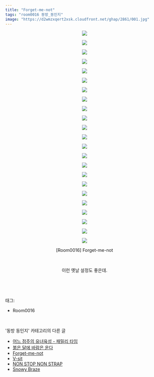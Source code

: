 ```yaml
---
title: "Forget-me-not"
tags: "room0016 동방_동인지"
image: "https://d2wmzxqert2xsk.cloudfront.net/ghap/2861/001.jpg"
---
```

<div class="article">
<p style="text-align: center; clear: none; float: none;"><img src="{{ site.imgserver11 }}/ghap/2861/001.jpg"/></p>
<p style="text-align: center; clear: none; float: none;"><img src="{{ site.imgserver11 }}/ghap/2861/002.jpg"/></p>
<p style="text-align: center; clear: none; float: none;"><img src="{{ site.imgserver11 }}/ghap/2861/003.jpg"/></p>
<p style="text-align: center; clear: none; float: none;"><img src="{{ site.imgserver11 }}/ghap/2861/004.jpg"/></p>
<p style="text-align: center; clear: none; float: none;"><img src="{{ site.imgserver11 }}/ghap/2861/005.jpg"/></p>
<p style="text-align: center; clear: none; float: none;"><img src="{{ site.imgserver11 }}/ghap/2861/006.jpg"/></p>
<p style="text-align: center; clear: none; float: none;"><img src="{{ site.imgserver11 }}/ghap/2861/007.jpg"/></p>
<p style="text-align: center; clear: none; float: none;"><img src="{{ site.imgserver11 }}/ghap/2861/008.jpg"/></p>
<p style="text-align: center; clear: none; float: none;"><img src="{{ site.imgserver11 }}/ghap/2861/009.jpg"/></p>
<p style="text-align: center; clear: none; float: none;"><img src="{{ site.imgserver11 }}/ghap/2861/010.jpg"/></p>
<p style="text-align: center; clear: none; float: none;"><img src="{{ site.imgserver11 }}/ghap/2861/011.jpg"/></p>
<p style="text-align: center; clear: none; float: none;"><img src="{{ site.imgserver11 }}/ghap/2861/012.jpg"/></p>
<p style="text-align: center; clear: none; float: none;"><img src="{{ site.imgserver11 }}/ghap/2861/013.jpg"/></p>
<p style="text-align: center; clear: none; float: none;"><img src="{{ site.imgserver11 }}/ghap/2861/014.jpg"/></p>
<p style="text-align: center; clear: none; float: none;"><img src="{{ site.imgserver11 }}/ghap/2861/015.jpg"/></p>
<p style="text-align: center; clear: none; float: none;"><img src="{{ site.imgserver11 }}/ghap/2861/016.jpg"/></p>
<p style="text-align: center; clear: none; float: none;"><img src="{{ site.imgserver11 }}/ghap/2861/017.jpg"/></p>
<p style="text-align: center; clear: none; float: none;"><img src="{{ site.imgserver11 }}/ghap/2861/018.jpg"/></p>
<p style="text-align: center; clear: none; float: none;"><img src="{{ site.imgserver11 }}/ghap/2861/019.jpg"/></p>
<p style="text-align: center; clear: none; float: none;"><img src="{{ site.imgserver11 }}/ghap/2861/020.jpg"/></p>
<p style="text-align: center; clear: none; float: none;"><img src="{{ site.imgserver11 }}/ghap/2861/021.jpg"/></p>
<p style="text-align: center; clear: none; float: none;"><img src="{{ site.imgserver11 }}/ghap/2861/022.jpg"/></p>
<p style="text-align: center; clear: none; float: none;"><img src="{{ site.imgserver11 }}/ghap/2861/023.jpg"/></p>
<p style="text-align: center; clear: none; float: none;">[Room0016] Forget-me-not</p>
<p style="text-align: center; clear: none; float: none;"><br/></p>
<p style="text-align: center; clear: none; float: none;">이런 옛날 설정도 좋은데.</p>
<p><br/></p>
</div><br/>
<div class="tagTrail">
<p>태그: </p>
<ul>
<li>Room0016</li>
</ul>
</div><br/>
<div class="another">
<p>'동방 동인지' 카테고리의 다른 글</p>
<ul>
<li><a href="/ghap_2863">어느 점주의 유녀육성 - 패밀리 타임</a></li>
<li><a href="/ghap_2862">붉은 달에 바람은 운다</a></li>
<li><a href="/ghap_2861">Forget-me-not</a></li>
<li><a href="/ghap_2860">V-sit</a></li>
<li><a href="/ghap_2859">NON STOP NON STRAP</a></li>
<li><a href="/ghap_2857">Snowy Braze</a></li>
</ul>
</div><br/>
<div class="cb_module cb_fluid">
<div class="cb_wrt cb_profile">
</div><!-- commentList close -->
</div><br/>
